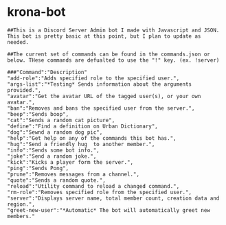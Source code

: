 # krona-bot

    ##This is a Discord Server Admin bot I made with Javascript and JSON. This bot is pretty basic at this point, but I plan to update as needed.
    
    ##The current set of commands can be found in the commands.json or below. THese commands are defualted to use the "!" key. (ex. !server)
    
    ###"Command":"Description"
    "add-role":"Adds specified role to the specified user.",
    "args-list":"*Testing* Sends information about the arguments provided.",
    "avatar":"Get the avatar URL of the tagged user(s), or your own avatar.",
    "ban":"Removes and bans the specified user from the server.",
    "beep":"Sends boop",
    "cat":"Sends a random cat picture",
    "define":"Find a definition on Urban Dictionary",
    "dog":"Sewnd a random dog pic",
    "help":"Get help on any of the commands this bot has.",
    "hug":"Send a friendly hug  to another member.",
    "info":"Sends some bot info.",
    "joke":"Send a random joke.",
    "kick":"Kicks a player form the server.",
    "ping":"Sends Pong",
    "prune":"Removes messages from a channel.",
    "quote":"Sends a random quote.",
    "reload":"Utility command to reload a changed command.",
    "rm-role":"Removes specified role from the specified user.",
    "server":"Displays server name, total member count, creation data and region.",
    "greet-new-user":"*Automatic* The bot will automatically greet new members."
    
